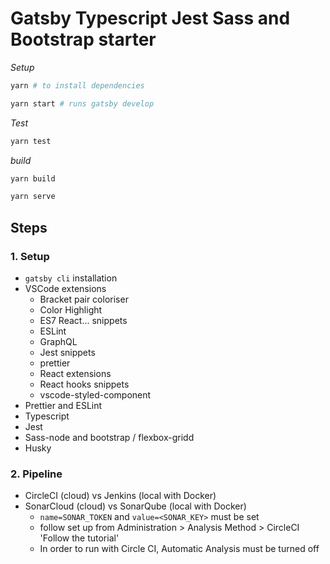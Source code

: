 # Gatsby Typescript Jest Sass and Bootstrap starter

_Setup_

```bash
yarn # to install dependencies

yarn start # runs gatsby develop
```

_Test_

```bash
yarn test
```

_build_

```bash
yarn build

yarn serve
```

## Steps

### 1. Setup

-   `gatsby cli` installation
-   VSCode extensions
    -   Bracket pair coloriser
    -   Color Highlight
    -   ES7 React... snippets
    -   ESLint
    -   GraphQL
    -   Jest snippets
    -   prettier
    -   React extensions
    -   React hooks snippets
    -   vscode-styled-component
-   Prettier and ESLint
-   Typescript
-   Jest
-   Sass-node and bootstrap / flexbox-gridd
-   Husky

### 2. Pipeline

-   CircleCI (cloud) vs Jenkins (local with Docker)
-   SonarCloud (cloud) vs SonarQube (local with Docker)
    -   `name=SONAR_TOKEN` and `value=<SONAR_KEY>` must be set
    -   follow set up from Administration > Analysis Method > CircleCI 'Follow the tutorial'
    -   In order to run with Circle CI, Automatic Analysis must be turned off
